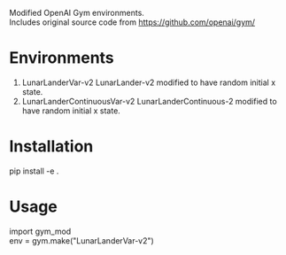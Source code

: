 Modified OpenAI Gym environments.  
Includes original source code from https://github.com/openai/gym/

# Environments
1. LunarLanderVar-v2
    LunarLander-v2 modified to have random initial x state.
2. LunarLanderContinuousVar-v2
    LunarLanderContinuous-2 modified to have random initial x state. 

# Installation
pip install -e .

# Usage
import gym_mod  
env = gym.make("LunarLanderVar-v2")